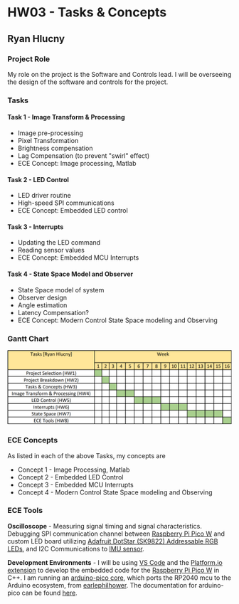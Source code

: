 
# HW03 - Tasks & Concepts

## Ryan Hlucny

### Project Role

My role on the project is the Software and Controls lead. I will be overseeing the design of the software and controls for the project.

### Tasks

#### Task 1 - Image Transform & Processing

- Image pre-processing
- Pixel Transformation
- Brightness compensation
- Lag Compensation (to prevent "swirl" effect)
- ECE Concept: Image processing, Matlab

#### Task 2 - LED Control

- LED driver routine
- High-speed SPI communications
- ECE Concept: Embedded LED control

#### Task 3 - Interrupts

- Updating the LED command
- Reading sensor values
- ECE Concept: Embedded MCU Interrupts

#### Task 4 - State Space Model and Observer

- State Space model of system
- Observer design
- Angle estimation
- Latency Compensation?
- ECE Concept: Modern Control State Space modeling and Observing

### Gantt Chart

![Gantt Chart](Gantt_Chart_Ryan_Hlucny.png)

### ECE Concepts

As listed in each of the above Tasks, my concepts are

- Concept 1 - Image Processing, Matlab
- Concept 2 - Embedded LED Control
- Concept 3 - Embedded MCU Interrupts
- Concept 4 - Modern Control State Space modeling and Observing

### ECE Tools

**Oscilloscope** - Measuring signal timing and signal characteristics. Debugging SPI communication channel between [Raspberry Pi Pico W](https://www.raspberrypi.com/documentation/microcontrollers/raspberry-pi-pico.html) and custom LED board utilizing [Adafruit DotStar (SK9822) Addressable RGB LEDs](https://www.adafruit.com/product/2343), and I2C Communications to [IMU sensor](https://www.sparkfun.com/products/15335).

**Development Environments** - I will be using [VS Code](https://code.visualstudio.com/) and the [Platform.io extension](https://platformio.org/) to develop the embedded code for the [Raspberry Pi Pico W](https://www.raspberrypi.com/documentation/microcontrollers/raspberry-pi-pico.html) in C++. I am running an [arduino-pico core](https://arduino-pico.readthedocs.io/en/latest/index.html), which ports the RP2040 mcu to the Arduino ecosystem, from [earlephilhower](https://github.com/earlephilhower/arduino-pico). The documentation for arduino-pico can be found [here](https://arduino-pico.readthedocs.io/en/latest/index.html).
